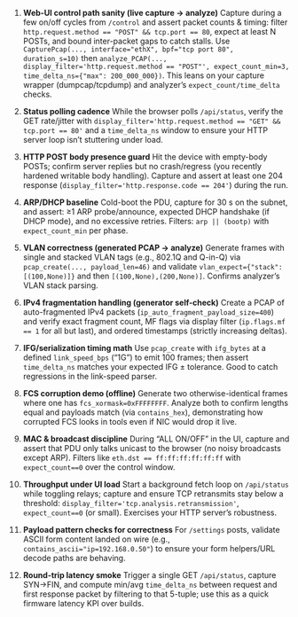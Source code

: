 1. **Web-UI control path sanity (live capture → analyze)**
   Capture during a few on/off cycles from `/control` and assert packet counts & timing: filter `http.request.method == "POST" && tcp.port == 80`, expect at least N POSTs, and bound inter-packet gaps to catch stalls. Use `CapturePcap(..., interface="ethX", bpf="tcp port 80", duration_s=10)` then `analyze_PCAP(..., display_filter='http.request.method == "POST"', expect_count_min=3, time_delta_ns={"max": 200_000_000})`. This leans on your capture wrapper (dumpcap/tcpdump) and analyzer’s `expect_count/time_delta` checks.

2. **Status polling cadence**
   While the browser polls `/api/status`, verify the GET rate/jitter with `display_filter='http.request.method == "GET" && tcp.port == 80'` and a `time_delta_ns` window to ensure your HTTP server loop isn’t stuttering under load.&#x20;

3. **HTTP POST body presence guard**
   Hit the device with empty-body POSTs; confirm server replies but no crash/regress (you recently hardened writable body handling). Capture and assert at least one 204 response (`display_filter='http.response.code == 204'`) during the run.&#x20;

4. **ARP/DHCP baseline**
   Cold-boot the PDU, capture for 30 s on the subnet, and assert: ≥1 ARP probe/announce, expected DHCP handshake (if DHCP mode), and no excessive retries. Filters: `arp || (bootp)` with `expect_count_min` per phase.&#x20;

5. **VLAN correctness (generated PCAP → analyze)**
   Generate frames with single and stacked VLAN tags (e.g., 802.1Q and Q-in-Q) via `pcap_create(..., payload_len=46)` and validate `vlan_expect={"stack":[(100,None)]}` and then `[(100,None),(200,None)]`. Confirms analyzer’s VLAN stack parsing.

6. **IPv4 fragmentation handling (generator self-check)**
   Create a PCAP of auto-fragmented IPv4 packets (`ip_auto_fragment_payload_size=400`) and verify exact fragment count, MF flags via display filter (`ip.flags.mf == 1` for all but last), and ordered timestamps (strictly increasing deltas).&#x20;

7. **IFG/serialization timing math**
   Use `pcap_create` with `ifg_bytes` at a defined `link_speed_bps` (“1G”) to emit 100 frames; then assert `time_delta_ns` matches your expected IFG ± tolerance. Good to catch regressions in the link-speed parser.&#x20;

8. **FCS corruption demo (offline)**
   Generate two otherwise-identical frames where one has `fcs_xormask=0xFFFFFFFF`. Analyze both to confirm lengths equal and payloads match (via `contains_hex`), demonstrating how corrupted FCS looks in tools even if NIC would drop it live.&#x20;

9. **MAC & broadcast discipline**
   During “ALL ON/OFF” in the UI, capture and assert that PDU only talks unicast to the browser (no noisy broadcasts except ARP). Filters like `eth.dst == ff:ff:ff:ff:ff:ff` with `expect_count==0` over the control window.&#x20;

10. **Throughput under UI load**
    Start a background fetch loop on `/api/status` while toggling relays; capture and ensure TCP retransmits stay below a threshold: `display_filter='tcp.analysis.retransmission'`, `expect_count==0` (or small). Exercises your HTTP server’s robustness.

11. **Payload pattern checks for correctness**
    For `/settings` posts, validate ASCII form content landed on wire (e.g., `contains_ascii="ip=192.168.0.50"`) to ensure your form helpers/URL decode paths are behaving.

12. **Round-trip latency smoke**
    Trigger a single GET `/api/status`, capture SYN→FIN, and compute min/avg `time_delta_ns` between request and first response packet by filtering to that 5-tuple; use this as a quick firmware latency KPI over builds.&#x20;
